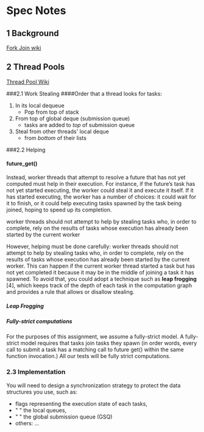Spec Notes
==========
## 1 Background

[Fork Join wiki](https://en.wikipedia.org/wiki/Fork%E2%80%93join_model)

## 2 Thread Pools
[Thread Pool Wiki](https://en.wikipedia.org/wiki/Thread_pool_pattern)

###2.1 Work Stealing
####Order that a thread looks for tasks:
1. In its local dequeue  
    * Pop from top of stack
2. From top of global deque (submission queue)
    * tasks are added to <i>top</i> of submission queue
3. Steal from other threads' local deque  
    * from <i>bottom</i> of their lists

###2.2 Helping
#### future_get()
Instead, worker threads that attempt to resolve a future that has not yet computed must help in their execution. For instance, if the future’s task has not yet started executing, the worker could steal it and execute it itself. If it has started executing, the worker has a number of choices: it could wait for it to finish, or it could help executing tasks spawned by the task being joined, hoping to speed up its completion.

worker threads should not attempt to help by stealing tasks who, in order to complete, rely on the results of tasks whose execution has already been started by the current worker

However, helping must be done carefully: worker threads should not attempt to help by stealing tasks who, in order to complete, rely on the results of tasks whose execution has already been started by the current worker. This can happen if the current worker thread started a task but has not yet completed it because it may be in the middle of joining a task it has spawned. To avoid that, you could adopt a technique such as <b>leap frogging</b> [4], which keeps track of the depth of each task in the computation graph and provides a rule that allows or disallow stealing.

##### Leap Frogging


##### Fully-strict computations

For the purposes of this assignment, we assume a fully-strict model. A fully-strict model requires that tasks join tasks they spawn (in order words, every call to submit a task has a matching call to future get() within the same function invocation.) All our tests will be fully strict computations.


### 2.3 Implementation

You will need to design a synchronization strategy to protect the data structures you use, such as:
* flags representing the execution state of each tasks,
* " " the local queues,
* " " the global submission queue (GSQ)
* others: ...
